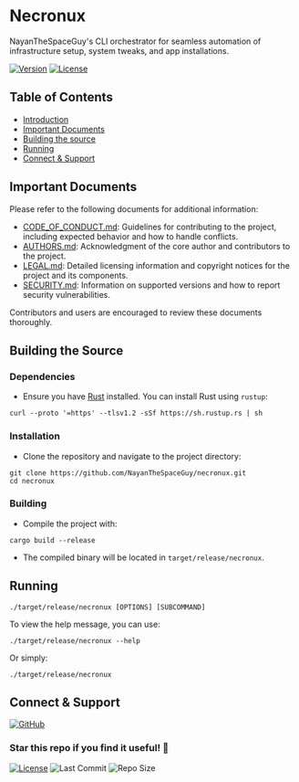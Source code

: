 # Necronux

NayanTheSpaceGuy's CLI orchestrator for seamless automation of infrastructure setup, system tweaks, and app installations.

[![Version](https://img.shields.io/github/v/release/NayanTheSpaceGuy/necronux?color=blue&label=Latest%20Release&style=for-the-badge)](https://github.com/NayanTheSpaceGuy/necronux/releases/latest)
[![License](https://img.shields.io/badge/license-GPLv3.0%2B-blue.svg?style=for-the-badge)](https://www.gnu.org/licenses/gpl-3.0.html)

## Table of Contents
- [Introduction](#necronux)
- [Important Documents](#important-documents)
- [Building the source](#building-the-source)
- [Running](#running)
- [Connect & Support](#connect--support)

## Important Documents

Please refer to the following documents for additional information:

- [CODE_OF_CONDUCT.md](.github/CODE_OF_CONDUCT.md): Guidelines for contributing to the project, including expected behavior and how to handle conflicts.
- [AUTHORS.md](AUTHORS.md): Acknowledgment of the core author and contributors to the project.
- [LEGAL.md](LEGAL.md): Detailed licensing information and copyright notices for the project and its components.
- [SECURITY.md](.github/SECURITY.md): Information on supported versions and how to report security vulnerabilities.

Contributors and users are encouraged to review these documents thoroughly.

## Building the Source
### Dependencies
- Ensure you have [Rust](https://www.rust-lang.org/learn/get-started) installed. You can install Rust using `rustup`:
```shell
curl --proto '=https' --tlsv1.2 -sSf https://sh.rustup.rs | sh
```

### Installation
- Clone the repository and navigate to the project directory:
```shell
git clone https://github.com/NayanTheSpaceGuy/necronux.git
cd necronux
```

### Building
- Compile the project with:
```shell
cargo build --release
```
- The compiled binary will be located in `target/release/necronux`.

## Running
```shell
./target/release/necronux [OPTIONS] [SUBCOMMAND]
```
To view the help message, you can use:
```shell
./target/release/necronux --help
```
Or simply:
```shell
./target/release/necronux
```

## Connect & Support

[![GitHub](https://img.shields.io/badge/GitHub-NayanTheSpaceGuy-181717?style=for-the-badge&logo=github)](https://github.com/NayanTheSpaceGuy)

### Star this repo if you find it useful! 🌟

[![License](https://img.shields.io/badge/license-GPLv3.0%2B-blue.svg?style=for-the-badge)](https://www.gnu.org/licenses/gpl-3.0.html)
![Last Commit](https://img.shields.io/github/last-commit/NayanTheSpaceGuy/necronux?style=for-the-badge)
![Repo Size](https://img.shields.io/github/repo-size/NayanTheSpaceGuy/necronux?style=for-the-badge)
